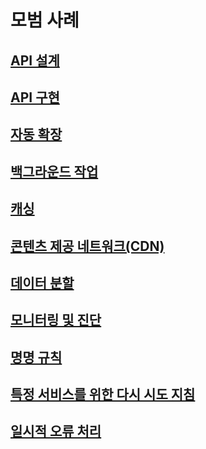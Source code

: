 # 모범 사례
## [API 설계](./api-design.md)
## [API 구현](./api-implementation.md)
## [자동 확장](./auto-scaling.md)
## [백그라운드 작업](./background-jobs.md)
## [캐싱](./caching.md)
## [콘텐츠 제공 네트워크(CDN)](./cdn.md)
## [데이터 분할](./data-partitioning.md)
## [모니터링 및 진단](./monitoring.md)
## [명명 규칙](./naming-conventions.md)
## [특정 서비스를 위한 다시 시도 지침](./retry-service-specific.md)
## [일시적 오류 처리](./transient-faults.md)
